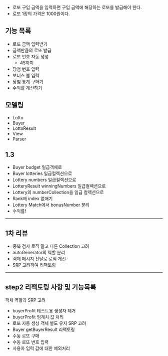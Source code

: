 - 로또 구입 금액을 입력하면 구입 금액에 해당하는 로또를 발급해야 한다.
- 로또 1장의 가격은 1000원이다.

## 기능 목록

- 로또 금액 입력받기
- 금액만큼의 로또 발급
- 로또 번호 자동 생성
    - 45까지
- 당첨 번호 입력
- 보너스 볼 입력
- 당첨 통계 구하기
- 수익률 계산하기

## 모델링

- Lotto
- Buyer
- LottoResult
- View
- Parser

## 1.3

- Buyer budget 일급객체로
- Buyer lotteries 일급컬렉션으로
- Lottery numbers 일급컬렉션으로
- LotteryResult winningNumbers 일급컬렉션으로
- Lottery의 numberCollection을 일급 컬렉션으로
- Rank에 index 없애기
- Lottery Match에서 bonusNumber 분리
- 수익률!

---

## 1차 리뷰

- 중복 검사 로직 말고 다른 Collection 고려
- autoGenerator의 역할 분리
- 객체 메시지 전달로 로직 개선
- SRP 고려하여 리팩토링

---

## step2 리팩토링 사항 및 기능목록

객체 역할과 SRP 고려

- buyerProfit 테스트용 생성자 제거
- buyerProfit 임계치 값 처리
- 로또 자동 생성 객체 별도 유지 SRP 고려
- Buyer getBuyerResult 리팩토링
- 수동 로또 구매
- 수동 로또 번호 입력
- 사용자 입력 값에 대한 예외처리